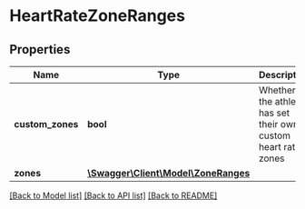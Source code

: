 # HeartRateZoneRanges

## Properties
Name | Type | Description | Notes
------------ | ------------- | ------------- | -------------
**custom_zones** | **bool** | Whether the athlete has set their own custom heart rate zones | [optional] 
**zones** | [**\Swagger\Client\Model\ZoneRanges**](ZoneRanges.md) |  | [optional] 

[[Back to Model list]](../README.md#documentation-for-models) [[Back to API list]](../README.md#documentation-for-api-endpoints) [[Back to README]](../README.md)


